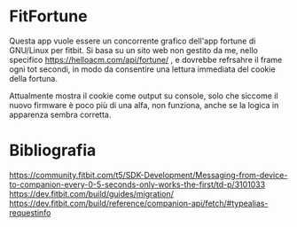 # FitFortune

Questa app vuole essere un concorrente grafico dell'app fortune di GNU/Linux per fitbit.
Si basa su un sito web non gestito da me, nello specifico https://helloacm.com/api/fortune/ , e dovrebbe refrsahre il frame ogni tot secondi, in modo da consentire una lettura immediata del cookie della fortuna.

Attualmente mostra il cookie come output su console, solo che siccome il nuovo firmware è poco più di una alfa, non funziona, anche se la logica in apparenza sembra corretta.

# Bibliografia
https://community.fitbit.com/t5/SDK-Development/Messaging-from-device-to-companion-every-0-5-seconds-only-works-the-first/td-p/3101033
https://dev.fitbit.com/build/guides/migration/
https://dev.fitbit.com/build/reference/companion-api/fetch/#typealias-requestinfo
